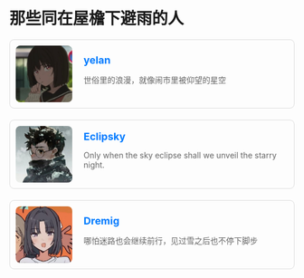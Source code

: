 # 那些同在屋檐下避雨的人

<!DOCTYPE html>
<html lang="zh">
<head>
    <meta charset="UTF-8">
    <meta name="viewport" content="width=device-width, initial-scale=1.0">
    <style>
        .friend-link {
            display: flex;
            flex-direction: column;
            gap: 20px;
        }
        .link-block {
            display: flex;
            align-items: center;
            gap: 20px;
            text-decoration: none;
            border: 1px solid #ddd;
            padding: 10px;
            border-radius: 8px;
            transition: transform 0.3s ease;
        }
        .link-block img {
            width: 100px;
            height: 100px;
            object-fit: cover;
            border-radius: 8px;
        }
        .link-content {
            max-width: 500px; 
        }
        .link-content strong {
            font-size: 18px;
            color: #007BFF;
            display: block;
            margin-bottom: 5px;
        }
        .link-content p {
            font-size: 14px;
            color: #666;
        }
        .link-block:hover {
            transform: scale(1.05);
            border-color: #007BFF;
        }
    </style>
</head>
<body>
    <div class="friend-link">
        <a class="link-block" href="http://39.101.204.195/">
            <img src="../assets/yelan.jpg" alt="yelan">
            <div class="link-content">
                <strong>yelan</strong>
                <p>世俗里的浪漫，就像闹市里被仰望的星空</p>
            </div>
        </a>
        <a class="link-block" href="http://116.62.210.151/">
            <img src="../assets/Eclipsky.jpg" alt="Eclipsky">
            <div class="link-content">
                <strong>Eclipsky</strong>
                <p>Only when the sky eclipse shall we unveil the starry night.</p>
            </div>
        </a>
        <a class="link-block" href="https://note.dremig.space/">
            <img src="../assets/Dremig.jpg" alt="Dremig">
            <div class="link-content">
                <strong>Dremig</strong>
                <p>哪怕迷路也会继续前行，见过雪之后也不停下脚步</p>
            </div>
        </a>
    </div>
</body>
</html>